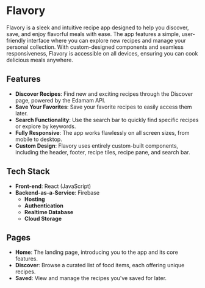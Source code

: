 # Flavory

Flavory is a sleek and intuitive recipe app designed to help you discover, save, and enjoy flavorful meals with ease. The app features a simple, user-friendly interface where you can explore new recipes and manage your personal collection. With custom-designed components and seamless responsiveness, Flavory is accessible on all devices, ensuring you can cook delicious meals anywhere.

## Features

- **Discover Recipes**: Find new and exciting recipes through the Discover page, powered by the Edamam API.
- **Save Your Favorites**: Save your favorite recipes to easily access them later.
- **Search Functionality**: Use the search bar to quickly find specific recipes or explore by keywords.
- **Fully Responsive**: The app works flawlessly on all screen sizes, from mobile to desktop.
- **Custom Design**: Flavory uses entirely custom-built components, including the header, footer, recipe tiles, recipe pane, and search bar.

## Tech Stack

- **Front-end**: React (JavaScript)
- **Backend-as-a-Service**: Firebase
  - **Hosting**
  - **Authentication**
  - **Realtime Database**
  - **Cloud Storage**

## Pages

- **Home**: The landing page, introducing you to the app and its core features.
- **Discover**: Browse a curated list of food items, each offering unique recipes.
- **Saved**: View and manage the recipes you've saved for later.
